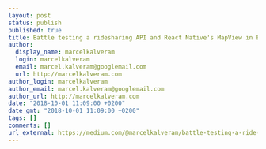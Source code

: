 ```yaml
---
layout: post
status: publish
published: true
title: Battle testing a ridesharing API and React Native's MapView in Expo
author:
  display_name: marcelkalveram
  login: marcelkalveram
  email: marcel.kalveram@googlemail.com
  url: http://marcelkalveram.com
author_login: marcelkalveram
author_email: marcel.kalveram@googlemail.com
author_url: http://marcelkalveram.com
date: "2018-10-01 11:09:00 +0200"
date_gmt: "2018-10-01 11:09:00 +0200"
tags: []
comments: []
url_external: https://medium.com/@marcelkalveram/battle-testing-a-ride-sharing-api-and-react-natives-mapview-in-expo-c0ce5d50cbf0
---
```

